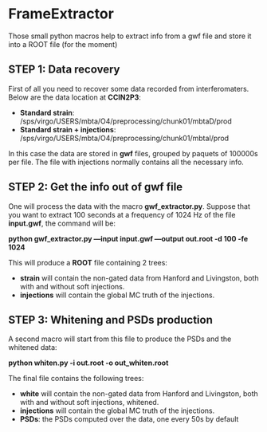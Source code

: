 # FrameExtractor

Those small python macros help to extract info from a gwf file and store it into a ROOT file (for the moment)

## STEP 1: Data recovery

First of all you need to recover some data recorded from interferomaters. Below are the data location at **CCIN2P3**:

- **Standard strain**: /sps/virgo/USERS/mbta/O4/preprocessing/chunk01/mbtaD/prod
- **Standard strain + injections**: /sps/virgo/USERS/mbta/O4/preprocessing/chunk01/mbtaI/prod

In this case the data are stored in **gwf** files, grouped by paquets of 100000s per file. The file with injections normally contains all the necessary info.

## STEP 2: Get the info out of gwf file

One will process the data with the macro **gwf_extractor.py**. Suppose that you want to extract 100 seconds at a frequency of 1024 Hz of the file **input.gwf**, the command will be:

**python gwf_extractor.py —input input.gwf —output out.root -d 100 -fe 1024**

This will produce a **ROOT** file containing 2 trees: 

- **strain** will contain the non-gated data from Hanford and Livingston, both with and without soft injections.
- **injections** will contain the global MC truth of the injections.

## STEP 3: Whitening and PSDs production

A second macro will start from this file to produce the PSDs and the whitened data:

**python whiten.py -i out.root -o out_whiten.root**

The final file contains the following trees:

- **white** will contain the non-gated data from Hanford and Livingston, both with and without soft injections, whitened.
- **injections** will contain the global MC truth of the injections.
- **PSDs**: the PSDs computed over the data, one every 50s by default

